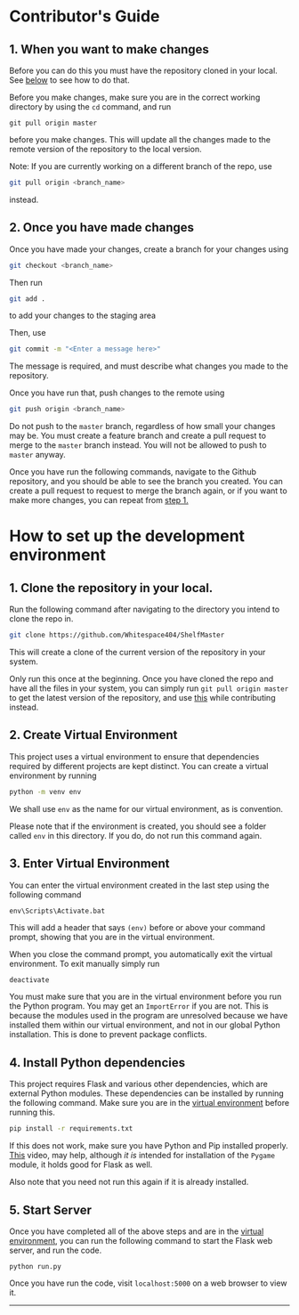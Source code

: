 # Contributor's Guide

## 1. When you want to make changes
Before you can do this you must have the 
repository cloned in your local. See [below](#how-to-set-up-the-development-environment) to see 
how to do that.

Before you make changes, 
make sure you are in the correct working
directory by using the `cd` command, and
run 

```git
git pull origin master
```

before you make changes. This will update all the 
changes made to the remote version of the 
repository to the local version. 

Note: If you are currently working on a different branch of the repo, use

```bash
git pull origin <branch_name>
```
instead.


## 2. Once you have made changes
Once you have made your changes, create a branch for your changes using

```bash
git checkout <branch_name>
```

Then run 
```bash
git add .
```

to add your changes to the staging area

Then, use

```bash
git commit -m "<Enter a message here>"
```
The message is required, and must describe what
changes you made to the repository.

Once you have run that, push changes to the remote
using 

```bash
git push origin <branch_name>
```
Do not push to the `master` branch, regardless of 
how small your changes may be. You must create
a feature branch and create a pull request
to merge to the `master` branch instead. You will 
not be allowed to push to `master` anyway.

Once you have run the following commands, navigate 
to the Github repository, and you should be able to 
see the branch you created. You can create a pull
request to request to merge the branch again, or 
if you want to make more changes, you can repeat 
from [step 1.](#1-when-you-want-to-make-changes)

# How to set up the development environment

## 1. Clone the repository in your local.
 Run the 
following command after navigating to the 
directory you intend to clone the repo in.
```bash
git clone https://github.com/Whitespace404/ShelfMaster
```


This will create a clone of the current version of the repository in your system.

Only run this once at the beginning. Once you
have cloned the repo and have all the files in your 
system, you can simply run `git pull origin master`
 to get the latest version of the repository, and use 
[this](#1-when-you-want-to-make-changes) while 
contributing instead.

## 2. Create Virtual Environment
This project uses a virtual environment
to ensure that dependencies required by different
projects are kept distinct. You can create a 
virtual environment by running

```bash
python -m venv env
```

We shall use `env` as the name for our virtual 
environment, as is convention.

Please note that if the environment is created, you
should see a folder called `env` in this directory.
If you do, do not run this command again.

## 3. Enter Virtual Environment
You can enter the virtual environment created in 
the last step using the following command

```
env\Scripts\Activate.bat
```

This will add a header that says `(env)` before 
or above your command prompt, showing that you are
in the virtual environment. 

When you close the command prompt, you 
automatically exit the virtual environment.
To exit manually simply run

```bash
deactivate
```

You must make sure that you are in the virtual 
environment before you run the Python program.
You may get an `ImportError` if you are not. This
is because the modules used in the program 
are unresolved because we have installed them
within our virtual environment, and not in our
global Python installation. This is done to prevent 
package conflicts.


## 4. Install Python dependencies
This project requires Flask and various other
dependencies, which are external Python modules. 
These dependencies can be installed by running the following command. Make sure you are in the [virtual environment](#3-enter-virtual-environment) before running this.
```bash
pip install -r requirements.txt
```

If this does not work, make sure you have Python
and Pip installed properly. [This](https://youtu.be/AdUZArA-kZw?si=uzYZpuG0W-Zlshwv) video, may help, 
although *it is* intended for installation of the 
`Pygame` module, it holds good for Flask as well. 

Also note that you need not run this again if it is 
already installed. 

## 5. Start Server
Once you have completed all of the above steps and
are in the [virtual environment](#3-enter-virtual-environment), you can run the 
following command to start the Flask web server, 
and run the code.

```
python run.py
```

Once you have run the code, visit `localhost:5000` 
on a web browser to view it.

<hr>
